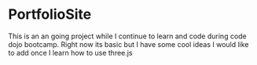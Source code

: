 # PortfolioSite

This is an an going project while I continue to learn and code during code dojo bootcamp.
Right now its basic but I have some cool ideas I would like to add once I learn how to use three.js 
